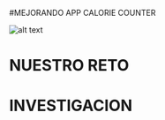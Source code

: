 #MEJORANDO APP CALORIE COUNTER 

![alt text](https://freemobileapk.com/wp-content/uploads/2014/09/com_adcoms_CalorieCounter.png)

# NUESTRO RETO 



# INVESTIGACION 
